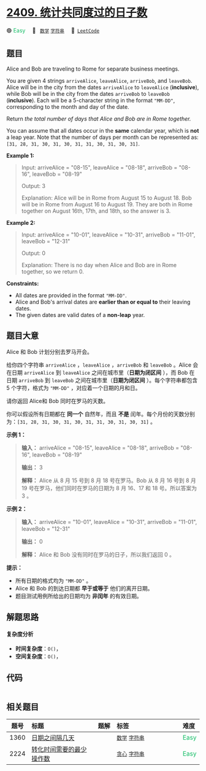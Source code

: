 # [2409. 统计共同度过的日子数](https://leetcode.com/problems/count-days-spent-together)

🟢 <font color=#15bd66>Easy</font>&emsp; 🔖&ensp; [`数学`](/tag/math.md) [`字符串`](/tag/string.md)&emsp; 🔗&ensp;[`LeetCode`](https://leetcode.com/problems/count-days-spent-together)

## 题目

Alice and Bob are traveling to Rome for separate business meetings.

You are given 4 strings `arriveAlice`, `leaveAlice`, `arriveBob`, and
`leaveBob`. Alice will be in the city from the dates `arriveAlice` to
`leaveAlice` (**inclusive**), while Bob will be in the city from the dates
`arriveBob` to `leaveBob` (**inclusive**). Each will be a 5-character string
in the format `"MM-DD"`, corresponding to the month and day of the date.

Return _the total number of days that Alice and Bob are in Rome together._

You can assume that all dates occur in the **same** calendar year, which is
**not** a leap year. Note that the number of days per month can be represented
as: `[31, 28, 31, 30, 31, 30, 31, 31, 30, 31, 30, 31]`.



**Example 1:**

> Input: arriveAlice = "08-15", leaveAlice = "08-18", arriveBob = "08-16", leaveBob = "08-19"
> 
> Output: 3
> 
> Explanation: Alice will be in Rome from August 15 to August 18. Bob will be in Rome from August 16 to August 19. They are both in Rome together on August 16th, 17th, and 18th, so the answer is 3.

**Example 2:**

> Input: arriveAlice = "10-01", leaveAlice = "10-31", arriveBob = "11-01", leaveBob = "12-31"
> 
> Output: 0
> 
> Explanation: There is no day when Alice and Bob are in Rome together, so we return 0.

**Constraints:**

  * All dates are provided in the format `"MM-DD"`.
  * Alice and Bob's arrival dates are **earlier than or equal to** their leaving dates.
  * The given dates are valid dates of a **non-leap** year.


## 题目大意

Alice 和 Bob 计划分别去罗马开会。

给你四个字符串 `arriveAlice` ，`leaveAlice` ，`arriveBob` 和 `leaveBob` 。Alice 会在日期
`arriveAlice` 到 `leaveAlice` 之间在城市里（**日期为闭区间** ），而 Bob 在日期 `arriveBob` 到
`leaveBob` 之间在城市里（**日期为闭区间** ）。每个字符串都包含 5 个字符，格式为 `"MM-DD"` ，对应着一个日期的月和日。

请你返回 Alice和 Bob 同时在罗马的天数。

你可以假设所有日期都在 **同一个**  自然年，而且 **不是**  闰年。每个月份的天数分别为：`[31, 28, 31, 30, 31, 30,
31, 31, 30, 31, 30, 31]` 。



**示例 1：**

> 
> 
> 
> 
> 
> **输入：** arriveAlice = "08-15", leaveAlice = "08-18", arriveBob = "08-16", leaveBob = "08-19"
> 
> **输出：** 3
> 
> **解释：** Alice 从 8 月 15 号到 8 月 18 号在罗马。Bob 从 8 月 16 号到 8 月 19 号在罗马，他们同时在罗马的日期为 8 月 16、17 和 18 号。所以答案为 3 。
> 
> 

**示例 2：**

> 
> 
> 
> 
> 
> **输入：** arriveAlice = "10-01", leaveAlice = "10-31", arriveBob = "11-01", leaveBob = "12-31"
> 
> **输出：** 0
> 
> **解释：** Alice 和 Bob 没有同时在罗马的日子，所以我们返回 0 。
> 
> 



**提示：**

  * 所有日期的格式均为 `"MM-DD"` 。
  * Alice 和 Bob 的到达日期都 **早于或等于** 他们的离开日期。
  * 题目测试用例所给出的日期均为 **非闰年** 的有效日期。


## 解题思路

#### 复杂度分析

- **时间复杂度**：`O()`，
- **空间复杂度**：`O()`，

## 代码

```javascript

```

## 相关题目

<!-- prettier-ignore -->
| 题号 | 标题 | 题解 | 标签 | 难度 |
| :------: | :------ | :------: | :------ | :------ |
| 1360 | [日期之间隔几天](https://leetcode.com/problems/number-of-days-between-two-dates) |  |  [`数学`](/tag/math.md) [`字符串`](/tag/string.md) | <font color=#15bd66>Easy</font> |
| 2224 | [转化时间需要的最少操作数](https://leetcode.com/problems/minimum-number-of-operations-to-convert-time) |  |  [`贪心`](/tag/greedy.md) [`字符串`](/tag/string.md) | <font color=#15bd66>Easy</font> |

<style>
.blue {
    background-color: #096dd9;
    padding: 0.25rem 0.5rem;
    margin: 0;
    font-size: 0.85em;
    border-radius: 3px;
    color: white;
    font-weight: 500;
}
table th:first-of-type { width: 10%; }
table th:nth-of-type(2) { width: 35%; }
table th:nth-of-type(3) { width: 10%; }
table th:nth-of-type(4) { width: 35%; }
table th:nth-of-type(5) { width: 10%; }
</style>
